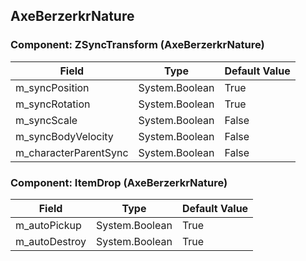 ## AxeBerzerkrNature

### Component: ZSyncTransform (AxeBerzerkrNature)

|Field|Type|Default Value|
|---|---|---|
|m_syncPosition|System.Boolean|True|
|m_syncRotation|System.Boolean|True|
|m_syncScale|System.Boolean|False|
|m_syncBodyVelocity|System.Boolean|False|
|m_characterParentSync|System.Boolean|False|

### Component: ItemDrop (AxeBerzerkrNature)

|Field|Type|Default Value|
|---|---|---|
|m_autoPickup|System.Boolean|True|
|m_autoDestroy|System.Boolean|True|

